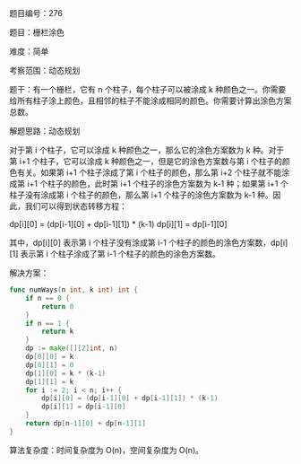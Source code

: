 题目编号：276

题目：栅栏涂色

难度：简单

考察范围：动态规划

题干：有一个栅栏，它有 n 个柱子，每个柱子可以被涂成 k 种颜色之一。你需要给所有柱子涂上颜色，且相邻的柱子不能涂成相同的颜色。你需要计算出涂色方案总数。

解题思路：动态规划

对于第 i 个柱子，它可以涂成 k 种颜色之一，那么它的涂色方案数为 k 种。对于第 i+1 个柱子，它可以涂成 k 种颜色之一，但是它的涂色方案数与第 i 个柱子的颜色有关。如果第 i+1 个柱子涂成了第 i 个柱子的颜色，那么第 i+2 个柱子就不能涂成第 i+1 个柱子的颜色，此时第 i+1 个柱子的涂色方案数为 k-1 种；如果第 i+1 个柱子没有涂成第 i 个柱子的颜色，那么第 i+1 个柱子的涂色方案数为 k-1 种。因此，我们可以得到状态转移方程：

dp[i][0] = (dp[i-1][0] + dp[i-1][1]) * (k-1)
dp[i][1] = dp[i-1][0]

其中，dp[i][0] 表示第 i 个柱子没有涂成第 i-1 个柱子的颜色的涂色方案数，dp[i][1] 表示第 i 个柱子涂成了第 i-1 个柱子的颜色的涂色方案数。

解决方案：

```go
func numWays(n int, k int) int {
    if n == 0 {
        return 0
    }
    if n == 1 {
        return k
    }
    dp := make([][2]int, n)
    dp[0][0] = k
    dp[0][1] = 0
    dp[1][0] = k * (k-1)
    dp[1][1] = k
    for i := 2; i < n; i++ {
        dp[i][0] = (dp[i-1][0] + dp[i-1][1]) * (k-1)
        dp[i][1] = dp[i-1][0]
    }
    return dp[n-1][0] + dp[n-1][1]
}
```

算法复杂度：时间复杂度为 O(n)，空间复杂度为 O(n)。